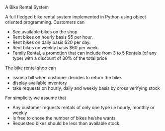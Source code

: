 A Bike Rental System

A full fledged bike rental system implemented in Python using object oriented programming.
Customers can

   * See available bikes on the shop
   * Rent bikes on hourly basis $5 per hour.
   * Rent bikes on daily basis $20 per day.
   * Rent bikes on weekly basis $60 per week.
   * Family Rental, a promotion that can include from 3 to 5 Rentals (of any type) with a discount of 30% of the total price

The bike rental shop can

   * issue a bill when customer decides to return the bike.
   * display available inventory
   * take requests on hourly, daily and weekly basis by cross verifying stock

For simplicity we assume that

   * Any customer requests rentals of only one type i.e hourly, monthly or weekly
   * Is free to chose the number of bikes he/she wants
   * Requested bikes should be less than available stock. 
